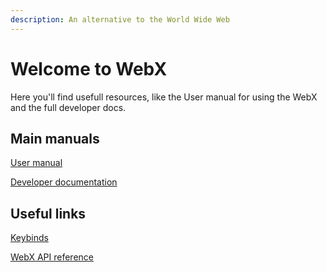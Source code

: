 ```yaml
---
description: An alternative to the World Wide Web
---
```


# Welcome to WebX

Here you'll find usefull resources, like the User manual for using the WebX and the full developer docs.

## Main manuals

[User manual](for-users/basic-user-manual.md#first-thing-first-install-napture)

[Developer documentation](for-developers/getting-started.md#webx-developer-guide)

## Useful links

[Keybinds](for-users/advanced-user-manual.md#keybinds)

[WebX API reference](for-developers/api-reference.md#api-reference)
